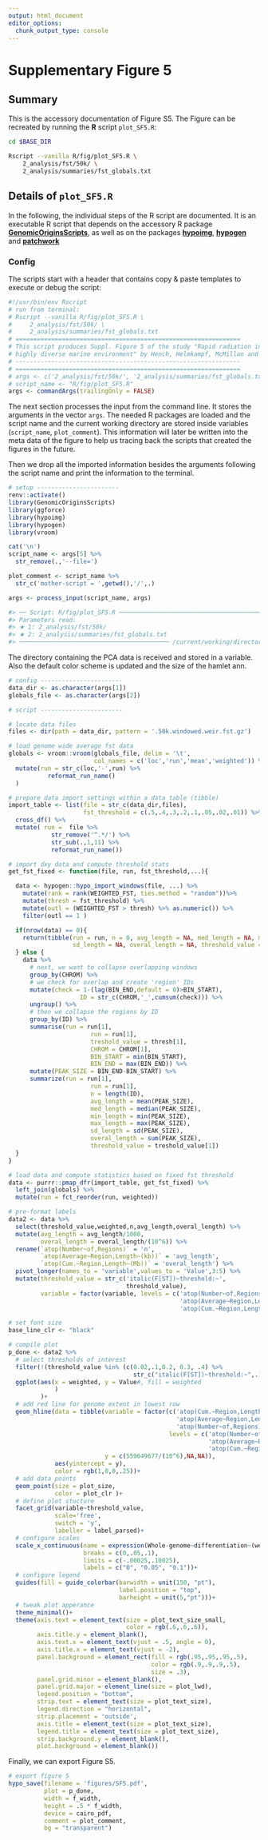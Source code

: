 ```yaml
---
output: html_document
editor_options:
  chunk_output_type: console
---
```

# Supplementary Figure 5






## Summary

This is the accessory documentation of Figure S5.
The Figure can be recreated by running the **R** script `plot_SF5.R`:

```sh
cd $BASE_DIR

Rscript --vanilla R/fig/plot_SF5.R \
    2_analysis/fst/50k/ \
    2_analysis/summaries/fst_globals.txt
```

## Details of `plot_SF5.R`

In the following, the individual steps of the R script are documented.
It is an executable R script that depends on the accessory R package [**GenomicOriginsScripts**](https://k-hench.github.io/GenomicOriginsScripts), as well as on the packages [**hypoimg**](https://k-hench.github.io/hypoimg), [**hypogen**](https://k-hench.github.io/hypogen) and [**patchwork**](https://patchwork.data-imaginist.com/)

### Config

The scripts start with a header that contains copy & paste templates to execute or debug the script:


```r
#!/usr/bin/env Rscript
# run from terminal:
# Rscript --vanilla R/fig/plot_SF5.R \
#     2_analysis/fst/50k/ \
#     2_analysis/summaries/fst_globals.txt
# ===============================================================
# This script produces Suppl. Figure 5 of the study "Rapid radiation in a
# highly diverse marine environment" by Hench, Helmkampf, McMillan and Puebla
# ---------------------------------------------------------------
# ===============================================================
# args <- c('2_analysis/fst/50k/', '2_analysis/summaries/fst_globals.txt')
# script_name <- "R/fig/plot_SF5.R"
args <- commandArgs(trailingOnly = FALSE)
```

The next section processes the input from the command line.
It stores the arguments in the vector `args`.
The needed R packages are loaded and the script name and the current working directory are stored inside variables (`script_name`, `plot_comment`).
This information will later be written into the meta data of the figure to help us tracing back the scripts that created the figures in the future.

Then we drop all the imported information besides the arguments following the script name and print the information to the terminal.


```r
# setup -----------------------
renv::activate()
library(GenomicOriginsScripts)
library(ggforce)
library(hypoimg)
library(hypogen)
library(vroom)

cat('\n')
script_name <- args[5] %>%
  str_remove(.,'--file=')

plot_comment <- script_name %>%
  str_c('mother-script = ',getwd(),'/',.)

args <- process_input(script_name, args)
```

```r
#> ── Script: R/fig/plot_SF5.R ────────────────────────────────────────────
#> Parameters read:
#> ★ 1: 2_analysis/fst/50k/
#> ★ 2: 2_analysis/summaries/fst_globals.txt
#> ────────────────────────────────────────── /current/working/directory ──
```

The directory containing the PCA data is received and stored in a variable.
Also the default color scheme is updated and the size of the hamlet ann.


```r
# config -----------------------
data_dir <- as.character(args[1])
globals_file <- as.character(args[2])
```



```r
# script -----------------------

# locate data files
files <- dir(path = data_dir, pattern = '.50k.windowed.weir.fst.gz')
```



```r
# load genome wide average fst data
globals <- vroom::vroom(globals_file, delim = '\t',
                        col_names = c('loc','run','mean','weighted')) %>%
  mutate(run = str_c(loc,'-',run) %>%
           reformat_run_name()
  )
```



```r
# prepare data import settings within a data table (tibble)
import_table <- list(file = str_c(data_dir,files),
                     fst_threshold = c(.5,.4,.3,.2,.1,.05,.02,.01)) %>%
  cross_df() %>%
  mutate( run =  file %>%
            str_remove('^.*/') %>%
            str_sub(.,1,11) %>%
            reformat_run_name())
```



```r
# import dxy data and compute threshold stats
get_fst_fixed <- function(file, run, fst_threshold,...){

  data <- hypogen::hypo_import_windows(file, ...) %>%
    mutate(rank = rank(WEIGHTED_FST, ties.method = "random"))%>%
    mutate(thresh = fst_threshold) %>%
    mutate(outl = (WEIGHTED_FST > thresh) %>% as.numeric()) %>%
    filter(outl == 1 )

  if(nrow(data) == 0){
    return(tibble(run = run, n = 0, avg_length = NA, med_length = NA, min_length = NA, max_length = NA,
                  sd_length = NA, overal_length = NA, threshold_value = fst_threshold))
  } else {
    data %>%
      # next, we want to collapse overlapping windows
      group_by(CHROM) %>%
      # we check for overlap and create 'region' IDs
      mutate(check = 1-(lag(BIN_END,default = 0)>BIN_START),
                    ID = str_c(CHROM,'_',cumsum(check))) %>%
      ungroup() %>%
      # then we collapse the regions by ID
      group_by(ID) %>%
      summarise(run = run[1],
                       run = run[1],
                       treshold_value = thresh[1],
                       CHROM = CHROM[1],
                       BIN_START = min(BIN_START),
                       BIN_END = max(BIN_END)) %>%
      mutate(PEAK_SIZE = BIN_END-BIN_START) %>%
      summarize(run = run[1],
                       run = run[1],
                       n = length(ID),
                       avg_length = mean(PEAK_SIZE),
                       med_length = median(PEAK_SIZE),
                       min_length = min(PEAK_SIZE),
                       max_length = max(PEAK_SIZE),
                       sd_length = sd(PEAK_SIZE),
                       overal_length = sum(PEAK_SIZE),
                       threshold_value = treshold_value[1])
  }
}
```



```r
# load data and compute statistics based on fixed fst threshold
data <- purrr::pmap_dfr(import_table, get_fst_fixed) %>%
  left_join(globals) %>%
  mutate(run = fct_reorder(run, weighted))
```



```r
# pre-format labels
data2 <- data %>%
  select(threshold_value,weighted,n,avg_length,overal_length) %>%
  mutate(avg_length = avg_length/1000,
         overal_length = overal_length/(10^6)) %>%
  rename(`atop(Number~of,Regions)` = 'n',
         `atop(Average~Region,Length~(kb))` = 'avg_length',
         `atop(Cum.~Region,Length~(Mb))` = 'overal_length') %>%
  pivot_longer(names_to = 'variable',values_to = 'Value',3:5) %>%
  mutate(threshold_value = str_c('italic(F[ST])~threshold:~',
                                 threshold_value),
         variable = factor(variable, levels = c('atop(Number~of,Regions)',
                                                'atop(Average~Region,Length~(kb))',
                                                'atop(Cum.~Region,Length~(Mb))')))
```



```r
# set font size
base_line_clr <- "black"
```



```r
# compile plot
p_done <- data2 %>%
  # select thresholds of interest
  filter(!(threshold_value %in% (c(0.02,.1,0.2, 0.3, .4) %>%
                                   str_c("italic(F[ST])~threshold:~",.)))) %>%
  ggplot(aes(x = weighted, y = Value#, fill = weighted
             )
         )+
  # add red line for genome extent in lowest row
  geom_hline(data = tibble(variable = factor(c('atop(Cum.~Region,Length~(Mb))',
                                               'atop(Average~Region,Length~(kb))',
                                               'atop(Number~of,Regions)'),
                                             levels = c('atop(Number~of,Regions)',
                                                        'atop(Average~Region,Length~(kb))',
                                                        'atop(Cum.~Region,Length~(Mb))')),
                           y = c(559649677/(10^6),NA,NA)),
             aes(yintercept = y),
             color = rgb(1,0,0,.25))+
  # add data points
  geom_point(size = plot_size,
             color = plot_clr )+
  # define plot stucture
  facet_grid(variable~threshold_value,
             scale='free',
             switch = 'y',
             labeller = label_parsed)+
  # configure scales
  scale_x_continuous(name = expression(Whole-genome~differentiation~(weighted~italic(F[ST]))),
                     breaks = c(0,.05,.1),
                     limits = c(-.00025,.10025),
                     labels = c("0", "0.05", "0.1"))+
  # configure legend
  guides(fill = guide_colorbar(barwidth = unit(150, "pt"),
                               label.position = "top",
                               barheight = unit(5,"pt")))+
  # tweak plot apperance
  theme_minimal()+
  theme(axis.text = element_text(size = plot_text_size_small,
                                 color = rgb(.6,.6,.6)),
        axis.title.y = element_blank(),
        axis.text.x = element_text(vjust = .5, angle = 0),
        axis.title.x = element_text(vjust = -2),
        panel.background = element_rect(fill = rgb(.95,.95,.95,.5),
                                        color = rgb(.9,.9,.9,.5),
                                        size = .3),
        panel.grid.minor = element_blank(),
        panel.grid.major = element_line(size = plot_lwd),
        legend.position = "bottom",
        strip.text = element_text(size = plot_text_size),
        legend.direction = "horizontal",
        strip.placement = 'outside',
        axis.title = element_text(size = plot_text_size),
        legend.title = element_text(size = plot_text_size),
        strip.background.y = element_blank(),
        plot.background = element_blank())
```

Finally, we can export Figure S5.


```r
# export figure 5
hypo_save(filename = 'figures/SF5.pdf',
          plot = p_done,
          width = f_width,
          height = .5 * f_width,
          device = cairo_pdf,
          comment = plot_comment,
          bg = "transparent")
```

